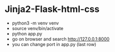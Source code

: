 # Jinja2-Flask-html-css

- python3 -m venv venv
- source venv/bin/activate
- python app.py
- go on browser and search http://127.0.0.1:8000
- you can change port in app.py (last row)